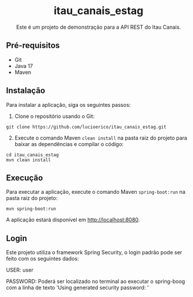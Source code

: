 <!-- Início do README.md -->

<h1 align="center">itau_canais_estag</h1>

<p align="center">Este é um projeto de demonstração para a API REST do Itau Canais.</p>

<h2>Pré-requisitos</h2>

<ul>
  <li>Git</li>
  <li>Java 17</li>
  <li>Maven</li>
</ul>

<h2>Instalação</h2>

<p>Para instalar a aplicação, siga os seguintes passos:</p>

<ol>
  <li>Clone o repositório usando o Git:</li>
</ol>

<pre><code>git clone https://github.com/lucioerico/itau_canais_estag.git
</code></pre>

<ol start="2">
  <li>Execute o comando Maven <code>clean install</code> na pasta raiz do projeto para baixar as dependências e compilar o código:</li>
</ol>

<pre><code>cd itau_canais_estag
mvn clean install
</code></pre>

<h2>Execução</h2>

<p>Para executar a aplicação, execute o comando Maven <code>spring-boot:run</code> na pasta raiz do projeto:</p>

<pre><code>mvn spring-boot:run
</code></pre>

<p>A aplicação estará disponível em <a href="http://localhost:8080">http://localhost:8080</a>.</p>

<h2>Login</h2>

<p>Este projeto utiliza o framework Spring Security, o login padrão pode ser feito com os seguintes dados:</p>

<p>USER: user</p>
<p>PASSWORD: Poderá ser localizado no terminal ao executar o spring-boog com a linha de texto 'Using generated security password: ' </p>

<!-- Fim do README.md -->

